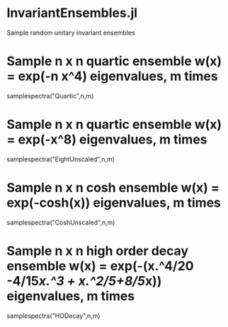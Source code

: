 InvariantEnsembles.jl
=====================

Sample random unitary invariant ensembles


# Sample n x n quartic ensemble w(x) = exp(-n x^4) eigenvalues, m times
samplespectra("Quartic",n,m)

# Sample n x n quartic ensemble w(x) = exp(-x^8) eigenvalues, m times
samplespectra("EightUnscaled",n,m)

# Sample n x n cosh ensemble w(x) = exp(-cosh(x)) eigenvalues, m times
samplespectra("CoshUnscaled",n,m)

# Sample n x n high order decay ensemble w(x) = exp(-(x.^4/20 -4/15*x.^3 + x.^2/5+8/5*x)) eigenvalues, m times
samplespectra("HODecay",n,m)

